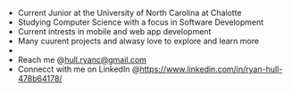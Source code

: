 - Current Junior at the University of North Carolina at Chalotte
- Studying Computer Science with a focus in Software Development
- Current intrests in mobile and web app development
- Many cuurent projects and alwasy love to explore and learn more
- 
- Reach me @hull.ryanc@gmail.com 
- Connecct with me on LinkedIn @https://www.linkedin.com/in/ryan-hull-478b64178/

